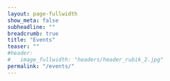 ```yaml
---
layout: page-fullwidth
show_meta: false
subheadline: ""
breadcrumb: true
title: "Events"
teaser: ""
#header:
#   image_fullwidth: "headers/header_rubik_2.jpg"
permalink: "/events/"
---
```


